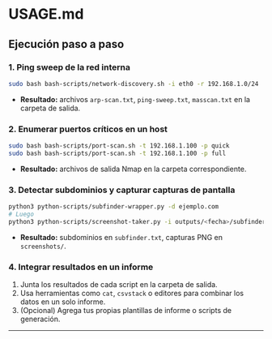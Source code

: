 # USAGE.md

## Ejecución paso a paso

### 1. Ping sweep de la red interna

```bash
sudo bash bash-scripts/network-discovery.sh -i eth0 -r 192.168.1.0/24
```
- **Resultado:** archivos `arp-scan.txt`, `ping-sweep.txt`, `masscan.txt` en la carpeta de salida.

### 2. Enumerar puertos críticos en un host

```bash
sudo bash bash-scripts/port-scan.sh -t 192.168.1.100 -p quick
sudo bash bash-scripts/port-scan.sh -t 192.168.1.100 -p full
```
- **Resultado:** archivos de salida Nmap en la carpeta correspondiente.

### 3. Detectar subdominios y capturar capturas de pantalla

```bash
python3 python-scripts/subfinder-wrapper.py -d ejemplo.com
# Luego
python3 python-scripts/screenshot-taker.py -i outputs/<fecha>/subfinder.txt
```
- **Resultado:** subdominios en `subfinder.txt`, capturas PNG en `screenshots/`.

### 4. Integrar resultados en un informe

1. Junta los resultados de cada script en la carpeta de salida.
2. Usa herramientas como `cat`, `csvstack` o editores para combinar los datos en un solo informe.
3. (Opcional) Agrega tus propias plantillas de informe o scripts de generación.

---